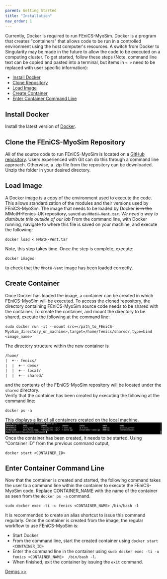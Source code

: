 ```yaml
---
parent: Getting Started
title: "Installation"
nav_order: 1
---
```


Currently, Docker is required to run FEniCS-MyoSim. Docker is a program that creates "containers" that allows code to be run in a controlled environment using the host computer's resources. A switch from Docker to Singularity may be made in the future to allow the code to be executed on a computing cluster. To get started, follow these steps (Note, command line text can be copied and pasted into a terminal, but items in ```< >``` need to be replaced with user specific information):  
  * [Install Docker](#install-docker)
  * [Clone Repository](#clone-the-mmoth-vent-repository)
  * [Load Image](#load-image)
  * [Create Container](#create-container)
  * [Enter Container Command Line](#enter-container-command-line)

## Install Docker
Install the latest version of [Docker](http://www.docker.com).

## Clone the FEniCS-MyoSim Repository
All of the source code to run FEniCS-MyoSim is located on a [GitHub repository](https://github.com/MMoTH/FEniCS-Myosim). Users experienced with Git can do this through a command line approach. Otherwise, a .zip file from the repository can be downloaded. Unzip the folder in your desired directory.

## Load Image  
A Docker image is a copy of the environment used to execute the code. This allows standardization of the modules and their versions used by FEniCS-MyoSim. The image that needs to be loaded by Docker ~~is in the MMotH-Fenics-UK repository, saved as ```MMotH-Vent.tar```~~. *We need a way to distribute this outside of our lab* From the command line, with Docker running, navigate to where this file is saved on your machine, and execute the following:  
```
docker load < MMotH-Vent.tar
```
Note, this step takes time. Once the step is complete, execute:
```
docker images
```
to check that the ```MMotH-Vent``` image has been loaded correctly.


## Create Container
Once Docker has loaded the image, a container can be created in which FEniCS-MyoSim will be executed. To access the cloned repository, the directory containing FEniCS-MyoSim source code needs to be shared with the container. To create the container, and mount the directory to be shared, execute the following at the command line:  
```
sudo docker run -it --mount src=</path_to_FEniCS-MyoSim_directory_on_machine>,target=/home/fenics/shared/,type=bind <image_name>
```
The directory structure within the new container is  
```
/home/  
|  +-- fenics/  
|  |  +-- demo/  
|  |  +-- local/  
|  |  +-- shared/  
```
and the contents of the FEniCS-MyoSim repository will be located under the ```shared``` directory.  
Verify that the container has been created by executing the following at the command line:
```
docker ps -a
```
This displays a list of all containers created on the local machine.   
![List of containers](docker_display_images.png)
Once the container has been created, it needs to be started. Using "Container ID" from the previous command output,
```
docker start <CONTAINER_ID>
```

## Enter Container Command Line
Now that the container is created and started, the following command takes the user to a command line within the container to execute the FEniCS-MyoSim code. Replace CONTAINER_NAME with the name of the container as seen from the ```docker ps -a``` command.
```
sudo docker exec -ti -u fenics <CONTAINER_NAME> /bin/bash -l
```
It is recommended to create an alias shortcut to issue this command regularly. Once the container is created from the image, the regular workflow to use FEniCS-MyoSim is:
* Start Docker
* From the command line, start the created container using ```docker start <CONTAINER_ID>```
* Enter the command line in the container using ```sudo docker exec -ti -u fenics <CONTAINER_NAME>  /bin/bash -l```.
* When finished, exit the container by issuing the ```exit``` command.  

<a href="../running_a_simulation/running_demo.html" class="btn btn--primary">Demos >></a>
